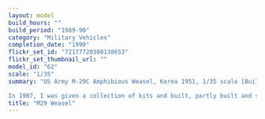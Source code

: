 ```yaml
---
layout: model
build_hours: ""
build_period: "1989-90"
category: "Military Vehicles"
completion_date: "1990"
flickr_set_id: "72177720308138653"
flickr_set_thumbnail_url: ""
model_id: "62"
scale: "1/35"
summary: "US Army M-29C Amphibious Weasel, Korea 1951, 1/35 scale [Built 1989-90]

In 1987, I was given a collection of kits and built, partly built and scratchbuilt models by a former German (WW2) soldier. Amongst them was this old Monogram M29 Weasel made by his son. It was unpainted but in poor condition with glue damage. I disassembled, rebuilt and painted it, based on photos of an actual vehicle in the Korean war. Pity about the driver's crazy eyes. I made the scenic base in 2015. "
title: "M29 Weasel"
---
```



